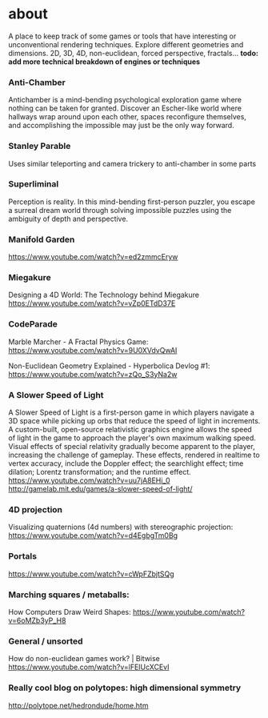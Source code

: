 # about
A place to keep track of some games or tools that have interesting or unconventional rendering techniques.
Explore different geometries and dimensions. 2D, 3D, 4D, non-euclidean, forced perspective, fractals...
**todo: add more technical breakdown of engines or techniques**


### Anti-Chamber
Antichamber is a mind-bending psychological exploration game where nothing can be taken for granted. Discover an Escher-like world where hallways wrap around upon each other, spaces reconfigure themselves, and accomplishing the impossible may just be the only way forward.



### Stanley Parable
Uses similar teleporting and camera trickery to anti-chamber in some parts



### Superliminal
Perception is reality. In this mind-bending first-person puzzler, you escape a surreal dream world through solving impossible puzzles using the ambiguity of depth and perspective.


### Manifold Garden
https://www.youtube.com/watch?v=ed2zmmcEryw


### Miegakure 
Designing a 4D World: The Technology behind Miegakure 
https://www.youtube.com/watch?v=vZp0ETdD37E



### CodeParade
Marble Marcher - A Fractal Physics Game: https://www.youtube.com/watch?v=9U0XVdvQwAI

Non-Euclidean Geometry Explained - Hyperbolica Devlog #1: https://www.youtube.com/watch?v=zQo_S3yNa2w



### A Slower Speed of Light
A Slower Speed of Light is a first-person game in which players navigate a 3D space while picking up orbs that reduce the speed of light in increments. A custom-built, open-source relativistic graphics engine allows the speed of light in the game to approach the player's own maximum walking speed. Visual effects of special relativity gradually become apparent to the player, increasing the challenge of gameplay. These effects, rendered in realtime to vertex accuracy, include the Doppler effect; the searchlight effect; time dilation; Lorentz transformation; and the runtime effect.
https://www.youtube.com/watch?v=uu7jA8EHi_0
http://gamelab.mit.edu/games/a-slower-speed-of-light/



### 4D projection
Visualizing quaternions (4d numbers) with stereographic projection: 
https://www.youtube.com/watch?v=d4EgbgTm0Bg



### Portals
https://www.youtube.com/watch?v=cWpFZbjtSQg



### Marching squares / metaballs:
How Computers Draw Weird Shapes: 
https://www.youtube.com/watch?v=6oMZb3yP_H8



### General / unsorted
How do non-euclidean games work? | Bitwise
https://www.youtube.com/watch?v=lFEIUcXCEvI



### Really cool blog on polytopes: high dimensional symmetry
http://polytope.net/hedrondude/home.htm

